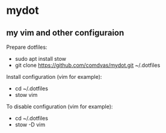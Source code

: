 mydot
=====

my vim and other configuraion
--------

Prepare dotfiles:
- sudo apt install stow
- git clone https://github.com/comdvas/mydot.git ~/.dotfiles

Install configuration (vim for example):
- cd ~/.dotfiles
- stow vim

To disable configuration (vim for example):
- cd ~/.dotfiles
- stow -D vim

